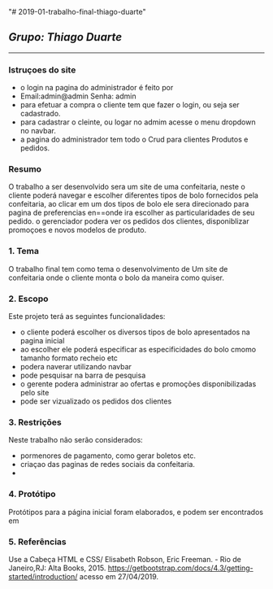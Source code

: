 "# 2019-01-trabalho-final-thiago-duarte" 

## *Grupo: Thiago Duarte*

--------------

<!--resumo do trabalho-->
### Istruçoes do site
  * o login na pagina do administrador é feito por 
  *   Email:admin@admin   Senha: admin
  * para efetuar a compra o cliente tem que fazer o login, ou seja ser cadastrado.
  * para cadastrar o cleinte, ou logar no admim acesse o menu dropdown no navbar.
  * a pagina do administrador tem todo o Crud para clientes Produtos e pedidos.
  
### Resumo
  O trabalho a ser desenvolvido sera um site de uma confeitaria, neste o cliente poderá navegar e escolher diferentes tipos de bolo fornecidos pela confeitaria, ao clicar em um dos tipos de bolo ele sera direcionado para pagina de preferencias en==onde ira escolher as
particularidades de seu pedido. o gerenciador podera ver os pedidos dos clientes, disponiblizar promoçoes e novos modelos de produto.
<!-- Apresentar o tema. -->
### 1. Tema

  O trabalho final tem como tema o desenvolvimento de Um site de confeitaria onde o cliente monta o bolo da maneira como quiser.

<!-- Descrever e limitar o escopo da aplicação. -->
### 2. Escopo

  Este projeto terá as seguintes funcionalidades:
  * o cliente poderá escolher os diversos tipos de bolo apresentados na pagina inicial
  * ao escolher ele poderá especificar as especificidades do bolo cmomo tamanho formato recheio etc
  * podera naverar utilizando navbar
  * pode pesquisar na barra de pesquisa
  * o gerente podera administrar ao ofertas e promoções disponibilizadas pelo site
  * pode ser vizualizado os pedidos dos clientes

<!-- Apresentar restrições de funcionalidades e de escopo. -->
### 3. Restrições

  Neste trabalho não serão considerados:
  * pormenores de pagamento, como gerar boletos etc.
  * criaçao das paginas de redes sociais da confeitaria.
  *

<!-- Construir alguns protótipos para a aplicação, disponibilizá-los no Github e descrever o que foi considerado. //-->
### 4. Protótipo
  Protótipos para a página inicial foram elaborados, e podem ser encontrados em

### 5. Referências
Use a Cabeça HTML e CSS/ Elisabeth Robson, Eric Freeman. - Rio de Janeiro,RJ: Alta Books, 2015.
https://getbootstrap.com/docs/4.3/getting-started/introduction/ acesso em 27/04/2019.
